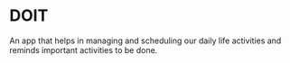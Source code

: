 # DOIT
  An app that helps in managing and scheduling our daily life activities and reminds important activities to be done.
